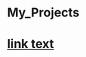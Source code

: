 # My_Projects
<h1><a href="https://www.youtube.com/watch?v=5s0L1YtdjTI&ab_channel=HansrajSongs">link text</a></h1>
